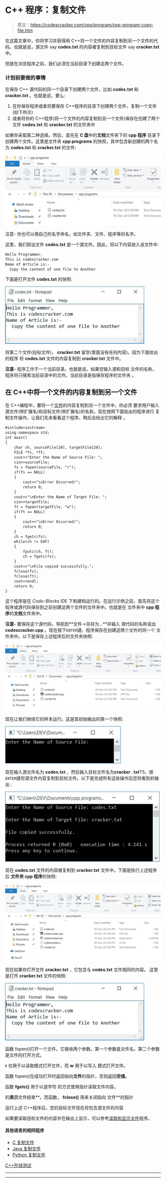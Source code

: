 # C++ 程序：复制文件

> 原文：<https://codescracker.com/cpp/program/cpp-program-copy-file.htm>

在这篇文章中，你将学习并获得用 C++将一个文件的内容复制到另一个文件的代码。也就是说，源文件 say **codes.txt** 的内容被复制到目标文件 say **cracker.txt** 中。

但是在浏览程序之前，我们必须在当前目录下创建这两个文件。

### 计划前要做的事情

在保存 C++ 源代码的同一个目录下创建两个文件，比如 **codes.txt** 和 **cracker.txt** 。也就是说，要么:

1.  在你保存程序或者将要保存 C++程序的目录下创建两个文件，复制一个文件(如下所示)
2.  或者将你的 C++程序(将一个文件的内容复制到另一个文件)保存在创建了两个文件 **codes.txt** 和 **cracker.txt** 的文件夹中

如果你采取第二种选择。然后，首先在 **C 盘**中的**文档**文件夹下的 **cpp 程序** 目录下创建两个文件。这里是文件夹 **cpp programs** 的快照，其中包含新创建的两个名为 **codes.txt** 和 **cracker.txt** 的文件:

![copy file program folder c++](img/227c332bc66d70cbcb57ac5fe9488db5.png)

注意- 你也可以用自己的名字命名，如文件夹、文件、程序等的名字。

这里，我们假设文件 **codes.txt** 是一个源文件。因此，将以下内容放入该文件中:

```
Hello Programmer,
This is codescracker.com
Name of Article is:-
  Copy the content of one file to Another
```

下面是打开文件 **codes.txt** 的快照:

![copy content of one file to another c++](img/cb1e7bf423e052dc5e6566e40b73a5d9.png)

将第二个文件(目标文件)， **cracker.txt** 留空(里面没有任何内容)。因为下面给出的程序 将 **codes.txt** 文件的内容复制到 **cracker.txt** 文件中。

**注意-** 程序工作于一个当前目录。也就是说，如果您输入源和目标 文件的名称，程序将只搜索当前目录中的文件。当前目录是指保存程序的文件夹 。

## 在 C++中将一个文件的内容复制到另一个文件

在 C++编程中，要将一个[文件](/operating-system/files.htm)的内容复制到另一个文件中，你必须 要求用户输入源文件(带扩展名)和目标文件(带扩展名)的名称。现在按照下面给出的程序进行 复制文件操作。让我们先来看看这个程序，稍后会给出它的解释 。

```
#include<iostream>
using namespace std;
int main()
{
    char ch, sourceFile[20], targetFile[20];
    FILE *fs, *ft;
    cout<<"Enter the Name of Source File: ";
    cin>>sourceFile;
    fs = fopen(sourceFile, "r");
    if(fs == NULL)
    {
        cout<<"\nError Occurred!";
        return 0;
    }
    cout<<"\nEnter the Name of Target File: ";
    cin>>targetFile;
    ft = fopen(targetFile, "w");
    if(ft == NULL)
    {
        cout<<"\nError Occurred!";
        return 0;
    }
    ch = fgetc(fs);
    while(ch != EOF)
    {
        fputc(ch, ft);
        ch = fgetc(fs);
    }
    cout<<"\nFile copied successfully.";
    fclose(fs);
    fclose(ft);
    cout<<endl;
    return 0;
}
```

这个程序是在 *Code::Blocks* IDE 下构建和运行的。在运行示例之前，首先将这个 程序或源代码保存到之前创建这两个文件的文件夹中。也就是在 文件夹中 **cpp 程序**的**文档**文件夹中。

**注意-** 要保存这个源代码，导航到**文件→另存为...**并输入 源代码的名称说出 **codescracker.cpp** 。现在按下`ENTER`键。程序保存在创建这两个文件的同一个 文件夹中。以下是保存上述程序后的文件夹快照:

![copy file c++](img/7106a82c0a901b5beda975009166dc4e.png)

现在让我们继续它的样本运行。这是其初始输出的第一个快照:

![c++ program copy file](img/5b39ff4844e76f6b83400f4768d47e12.png)

现在输入源文件名为 **codes.txt** ，然后输入目标文件名为**cracker . txt**T5，按`ENTER`键将源文件内容复制到目标文件。以下是完成所有这些操作后您将看到的输出 :

![c++ copy file](img/ecdadbab1f0f47b4d61b883ee14251cb.png)

现在 **codes.txt** 文件的内容被复制到 **cracker.txt** 文件中。下面是执行上述程序后 **文件夹 cpp 程序**的快照:

![copy file content c++](img/d69d1accec42c8756c1a9e8bcc4fa2f7.png)

现在如果你打开文件 **cracker.txt** ，它包含与 **codes.txt** 文件相同的内容。 这里是打开 **cracker.txt** 文件的快照:

![copy file content in c++](img/8d8dd7d6c2e3478330aa83618449a254.png)

函数 fopen()打开一个文件。它接收两个参数。第一个参数是文件名，第二个参数是文件的打开方式。

**r** 仅用于以读取模式打开文件，而 **w** 用于以写入 模式打开文件。

函数 fopen()在成功打开时返回指向**文件**的指针，否则返回**空值**。

函数 **fgetc()** 用于以逐字符 的方式使用指针读取文件内容。

的**表示**文件结束**。而函数， **fclose()** 用来关闭指向 文件**的指针

运行上述 C++程序后，您的目标文件现在将包含源文件的内容

如果要读取目标文件的内容并在输出上显示，可以参考[读取和显示文件](/cpp/program/cpp-program-read-and-display-file.htm)程序。

#### 其他语言的相同程序

*   [C 复制文件](/c/program/c-program-copy-file.htm)
*   [Java 复制文件](/java/program/java-program-copy-file.htm)
*   [Python 复制文件](/python/program/python-program-copy-files.htm)

[C++在线测试](/exam/showtest.php?subid=3)

* * *

* * *